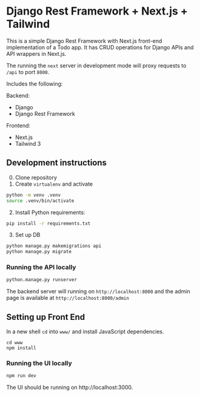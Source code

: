 # Django Rest Framework + Next.js + Tailwind

This is a simple Django Rest Framework with Next.js front-end implementation of a Todo app. It has CRUD operations for Django APIs and API wrappers in Next.js.

The running the `next` server in development mode will proxy requests to `/api` to port `8000`.

Includes the following:

Backend:  
* Django
* Django Rest Framework

Frontend:
* Next.js
* Tailwind 3

## Development instructions
0. Clone repository
1. Create `virtualenv` and activate  
```sh
python -m venv .venv
source .venv/bin/activate
```
2. Install Python requirements:
```sh
pip install -r requirements.txt
```
3. Set up DB  
```sh
python manage.py makemigrations api
python manage.py migrate
```

### Running the API locally
```sh
python.manage.py runserver
```
The backend server will running on `http://localhost:8000` and the admin page is available at `http://localhost:8000/admin`

## Setting up Front End
In a new shell `cd` into `www/` and install JavaScript dependencies.  
```
cd www
npm install
```

### Running the UI locally
```sh
npm run dev
```

The UI should be running on http://localhost:3000.
